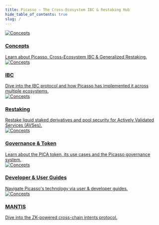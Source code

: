 ```yaml
---
title: Picasso – The Cross-Ecosystem IBC & Restaking Hub
hide_table_of_contents: true
slug: /
---
```


<div class="container">
  <div class="row">
    <div class="col col--4">
      <a href="/concepts/picasso">
        <div class="card">
          <div class="card__image">
            <img src="https://res.cloudinary.com/dmgmny0ro/image/upload/v1700212572/Networks_g8sles.png" alt="Concepts" alt="Concepts"/>
          </div>
          <div class="card__body">
            <h3>Concepts</h3>
            Learn about Picasso, Cross-Ecosystem IBC & Generalized Restaking.
          </div>
        </div>
      </a>
    </div>
    <div class="col col--4">
      <a href="/technology/ibc">
        <div class="card">
          <div class="card__image">
            <img src="https://res.cloudinary.com/dmgmny0ro/image/upload/v1700212545/Architecture_jyrrsj.png" alt="Concepts" alt="IBC" />
          </div>
          <div class="card__body">
            <h3>IBC</h3>
              Dive into the IBC protocol and how Picasso has implemented it across multiple ecosystems.
          </div>
        </div>
      </a>
    </div>
    <div class="col col--4">
      <a href="/technology/restaking">
        <div class="card">
          <div class="card__image">
            <img src="https://res.cloudinary.com/dmgmny0ro/image/upload/v1700212546/Develop_nvdomh.png" alt="Concepts" alt="Restaking" />
          </div>
          <div class="card__body">
            <h3>Restaking</h3>
              Restake liquid staked derivatives and pool security for Actively Validated Services (AVSes).
          </div>
        </div>
      </a>
    </div>
    <div class="col col--4">
      <a href="/governance-&-token/use-cases">
        <div class="card">
          <div class="card__image">
            <img src="https://res.cloudinary.com/dmgmny0ro/image/upload/v1700212545/Ecosystem_emvgmt.png" alt="Concepts" alt="Concepts" />
          </div>
          <div class="card__body">
            <h3>Governance & Token</h3>
             Learn about the PICA token, its use cases and the Picasso governance system.
          </div>
        </div>
      </a>
    </div>
    <div class="col col--4">
      <a href="/user-guides">
        <div class="card">
          <div class="card__image">
            <img src="https://res.cloudinary.com/dmgmny0ro/image/upload/v1700212583/User_guides_mpt7el.png" alt="Concepts" alt="Concepts" />
          </div>
          <div class="card__body">
            <h3>Developer & User Guides</h3>
              Navigate Picasso's technology via user & developer guides.
          </div>
        </div>
      </a>
    </div>
    <div class="col col--4">
      <a href="/technology/mantis">
        <div class="card">
          <div class="card__image">
            <img src="https://res.cloudinary.com/dmgmny0ro/image/upload/v1706036965/MANTIS_d0fijs.png" alt="Concepts" alt="Concepts" />
          </div>
          <div class="card__body">
            <h3>MANTIS</h3>
              Dive into the ZK-powered cross-chain intents protocol.
          </div>
        </div>
      </a>
    </div>
</div>
</div>

